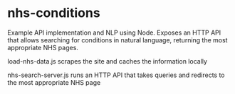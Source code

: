 # nhs-conditions
Example API implementation and NLP using Node. Exposes an HTTP API that allows searching for conditions in natural language, returning the most appropriate NHS pages.

load-nhs-data.js scrapes the site and caches the information locally

nhs-search-server.js runs an HTTP API that takes queries and redirects to the most appropriate NHS page
